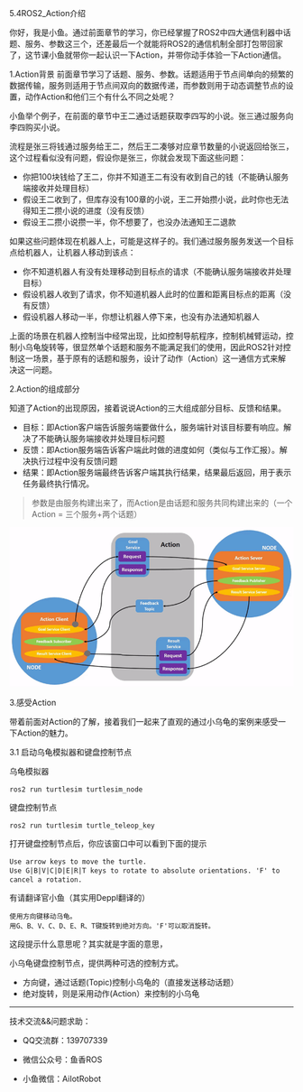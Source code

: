 5.4ROS2_Action介绍

你好，我是小鱼。通过前面章节的学习，你已经掌握了ROS2中四大通信利器中话题、服务、参数这三个，还差最后一个就能将ROS2的通信机制全部打包带回家了，这节课小鱼就带你一起认识一下Action，并带你动手体验一下Action通信。

1.Action背景
前面章节学习了话题、服务、参数。话题适用于节点间单向的频繁的数据传输，服务则适用于节点间双向的数据传递，而参数则用于动态调整节点的设置，动作Action和他们三个有什么不同之处呢？

小鱼举个例子，在前面的章节中王二通过话题获取李四写的小说。张三通过服务向李四购买小说。

流程是张三将钱通过服务给王二，然后王二凑够对应章节数量的小说返回给张三，这个过程看似没有问题，假设你是张三，你就会发现下面这些问题：
- 你把100块钱给了王二，你并不知道王二有没有收到自己的钱（不能确认服务端接收并处理目标）
- 假设王二收到了，但库存没有100章的小说，王二开始攒小说，此时你也无法得知王二攒小说的进度（没有反馈）
- 假设王二攒小说攒一半，你不想要了，也没办法通知王二退款

如果这些问题体现在机器人上，可能是这样子的。我们通过服务服务发送一个目标点给机器人，让机器人移动到该点：
- 你不知道机器人有没有处理移动到目标点的请求（不能确认服务端接收并处理目标）
- 假设机器人收到了请求，你不知道机器人此时的位置和距离目标点的距离（没有反馈）
- 假设机器人移动一半，你想让机器人停下来，也没有办法通知机器人

上面的场景在机器人控制当中经常出现，比如控制导航程序，控制机械臂运动，控制小乌龟旋转等，很显然单个话题和服务不能满足我们的使用，因此ROS2针对控制这一场景，基于原有的话题和服务，设计了动作（Action）这一通信方式来解决这一问题。

2.Action的组成部分

知道了Action的出现原因，接着说说Action的三大组成部分目标、反馈和结果。

- 目标：即Action客户端告诉服务端要做什么，服务端针对该目标要有响应。解决了不能确认服务端接收并处理目标问题
- 反馈：即Action服务端告诉客户端此时做的进度如何（类似与工作汇报）。解决执行过程中没有反馈问题
- 结果：即Action服务端最终告诉客户端其执行结果，结果最后返回，用于表示任务最终执行情况。

> 参数是由服务构建出来了，而Action是由话题和服务共同构建出来的（一个Action = 三个服务+两个话题）

![../_images/行动-单一行动.gif](5.4ROS2_Action介绍/imgs/Action-SingleActionClient.gif)



3.感受Action

带着前面对Action的了解，接着我们一起来了直观的通过小乌龟的案例来感受一下Action的魅力。

3.1 启动乌龟模拟器和键盘控制节点

乌龟模拟器

```
ros2 run turtlesim turtlesim_node
```

键盘控制节点

```
ros2 run turtlesim turtle_teleop_key
```

打开键盘控制节点后，你应该窗口中可以看到下面的提示

```
Use arrow keys to move the turtle.
Use G|B|V|C|D|E|R|T keys to rotate to absolute orientations. 'F' to cancel a rotation.
```

有请翻译官小鱼（其实用Deppl翻译的）

```
使用方向键移动乌龟。
用G、B、V、C、D、E、R、T键旋转到绝对方向。'F'可以取消旋转。
```

这段提示什么意思呢？其实就是字面的意思，

小乌龟键盘控制节点，提供两种可选的控制方式。

- 方向键，通过话题(Topic)控制小乌龟的（直接发送移动话题）
- 绝对旋转，则是采用动作(Action）来控制的小乌龟




------

技术交流&&问题求助：

- QQ交流群：139707339

- 微信公众号：鱼香ROS

- 小鱼微信：AiIotRobot

